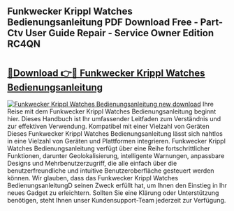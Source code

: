 ## Funkwecker Krippl Watches Bedienungsanleitung PDF Download Free - Part-Ctv User Guide Repair - Service Owner Edition RC4QN

# <h2><a href="http://df5u1g.blite.top/?on=Funkwecker+Krippl+Watches+Bedienungsanleitung">🔗Download 👉🔴 Funkwecker Krippl Watches Bedienungsanleitung</a></h2>

[![Funkwecker Krippl Watches Bedienungsanleitung new download](https://i.imgur.com/lujVjoI.png)](http://df5u1g.blite.top/?on=Funkwecker+Krippl+Watches+Bedienungsanleitung)
Ihre Reise mit dem Funkwecker Krippl Watches Bedienungsanleitung beginnt hier. Dieses Handbuch ist Ihr umfassender Leitfaden zum Verständnis und zur effektiven Verwendung. Kompatibel mit einer Vielzahl von Geräten Dieses Funkwecker Krippl Watches Bedienungsanleitung lässt sich nahtlos in eine Vielzahl von Geräten und Plattformen integrieren. Funkwecker Krippl Watches Bedienungsanleitung verfügt über eine Reihe fortschrittlicher Funktionen, darunter Geolokalisierung, intelligente Warnungen, anpassbare Designs und Mehrbenutzerzugriff, die alle einfach über die benutzerfreundliche und intuitive Benutzeroberfläche gesteuert werden können. Wir glauben, dass das Funkwecker Krippl Watches BedienungsanleitungD seinen Zweck erfüllt hat, um Ihnen den Einstieg in Ihr neues Gadget zu erleichtern. Sollten Sie eine Klärung oder Unterstützung benötigen, steht Ihnen unser Kundensupport-Team jederzeit zur Verfügung.
